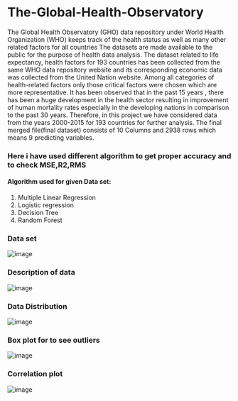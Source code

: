 # The-Global-Health-Observatory
The Global Health Observatory (GHO) data repository under World Health Organization (WHO) keeps track of the health status as well as many other related factors for all countries The datasets are made available to the public for the purpose of health data analysis. The dataset related to life expectancy, health factors for 193 countries has been collected from the same WHO data repository website and its corresponding economic data was collected from the United Nation website. Among all categories of health-related factors only those critical factors were chosen which are more representative. It has been observed that in the past 15 years , there has been a huge development in the health sector resulting in improvement of human mortality rates especially in the developing nations in comparison to the past 30 years. Therefore, in this project we have considered data from the years 2000-2015 for 193 countries for further analysis. The final merged file(final dataset) consists of 10 Columns and 2938 rows which means 9 predicting variables.
### Here i have used different algorithm to get proper accuracy and to check MSE,R2,RMS
#### Algorithm used for given Data set:
1. Multiple Linear Regression
2. Logistic regression
3. Decision Tree
4. Random Forest
### Data set
![image](https://user-images.githubusercontent.com/36518896/183713916-16ba3a01-f05c-460f-b893-02ad7d69a04a.png)
### Description of data 
![image](https://user-images.githubusercontent.com/36518896/183714333-4e601912-022f-42e6-8641-e46dd266d7cd.png)
### Data Distribution
![image](https://user-images.githubusercontent.com/36518896/183714139-4a974340-39d5-4c12-8885-9544c9118342.png)
### Box plot for to see outliers
![image](https://user-images.githubusercontent.com/36518896/183713978-d12ddbeb-173a-4e1b-b3f3-78f13975b03a.png)
### Correlation plot
![image](https://user-images.githubusercontent.com/36518896/183713791-42388ca5-9489-4040-9fb7-bea1879b860f.png)

